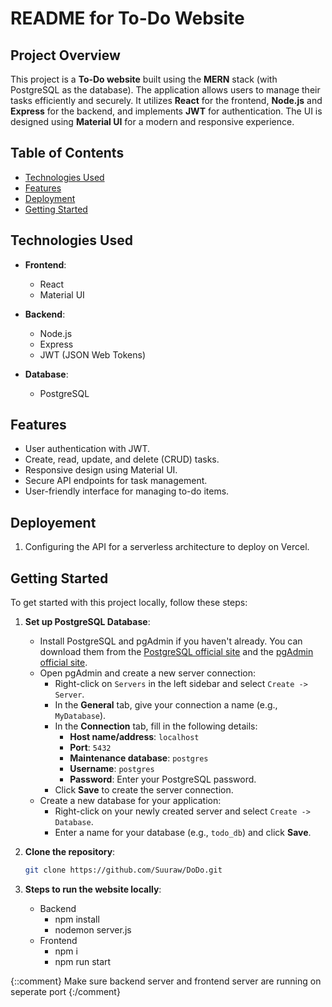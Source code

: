 # README for To-Do Website

## Project Overview

This project is a **To-Do website** built using the **MERN** stack (with PostgreSQL as the database). The application allows users to manage their tasks efficiently and securely. It utilizes **React** for the frontend, **Node.js** and **Express** for the backend, and implements **JWT** for authentication. The UI is designed using **Material UI** for a modern and responsive experience.

## Table of Contents

- [Technologies Used](#technologies-used)
- [Features](#features)
- [Deployment](#deployment)
- [Getting Started](#getting-started)

## Technologies Used

- **Frontend**:
  - React
  - Material UI

- **Backend**:
  - Node.js
  - Express
  - JWT (JSON Web Tokens)

- **Database**:
  - PostgreSQL

## Features

- User authentication with JWT.
- Create, read, update, and delete (CRUD) tasks.
- Responsive design using Material UI.
- Secure API endpoints for task management.
- User-friendly interface for managing to-do items.

## Deployement

1. Configuring the API for a serverless architecture to deploy on Vercel.

## Getting Started

To get started with this project locally, follow these steps:

1. **Set up PostgreSQL Database**:
   - Install PostgreSQL and pgAdmin if you haven't already. You can download them from the [PostgreSQL official site](https://www.postgresql.org/download/) and the [pgAdmin official site](https://www.pgadmin.org/download/).
   - Open pgAdmin and create a new server connection:
     - Right-click on `Servers` in the left sidebar and select `Create -> Server`.
     - In the **General** tab, give your connection a name (e.g., `MyDatabase`).
     - In the **Connection** tab, fill in the following details:
       - **Host name/address**: `localhost`
       - **Port**: `5432`
       - **Maintenance database**: `postgres`
       - **Username**: `postgres`
       - **Password**: Enter your PostgreSQL password.
     - Click **Save** to create the server connection.
   - Create a new database for your application:
     - Right-click on your newly created server and select `Create -> Database`.
     - Enter a name for your database (e.g., `todo_db`) and click **Save**.

2. **Clone the repository**:
   ```bash
   git clone https://github.com/Suuraw/DoDo.git
3. **Steps to run the website locally**:
   - Backend
       - npm install
       - nodemon server.js 
   - Frontend
       - npm i
       - npm run start
  
{::comment} Make sure backend server and frontend server are running on seperate port {:/comment}
